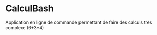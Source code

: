# CalculBash
Application en ligne de commande permettant de faire des calculs très complexe (6+3*4)
